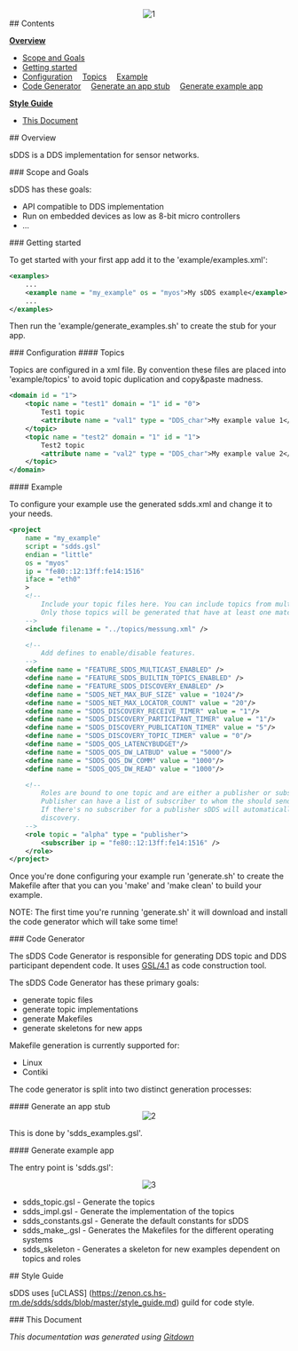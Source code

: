 
<center>
<img src="https://zenon.cs.hs-rm.de/sdds/sdds/raw/master/images/README_1.png" alt="1">
</center>

<A name="toc2-19" title="Contents" />
## Contents


**<a href="#toc2-24">Overview</a>**
*  <a href="#toc3-29">Scope and Goals</a>
*  <a href="#toc3-38">Getting started</a>
*  <a href="#toc3-53">Configuration</a>
&emsp;<a href="#toc4-56">Topics</a>
&emsp;<a href="#toc4-74">Example</a>
*  <a href="#toc3-127">Code Generator</a>
&emsp;<a href="#toc4-146">Generate an app stub</a>
&emsp;<a href="#toc4-166">Generate example app</a>

**<a href="#toc2-199">Style Guide</a>**
*  <a href="#toc3-204">This Document</a>

<A name="toc2-24" title="Overview" />
## Overview

sDDS is a DDS implementation for sensor networks.

<A name="toc3-29" title="Scope and Goals" />
### Scope and Goals

sDDS has these goals:

* API compatible to DDS implementation
* Run on embedded devices as low as 8-bit micro controllers
* ...

<A name="toc3-38" title="Getting started" />
### Getting started

To get started with your first app add it to the 'example/examples.xml':

```xml
<examples>
    ...
    <example name = "my_example" os = "myos">My sDDS example</example>
    ...
</examples>
```

Then run the 'example/generate_examples.sh' to create the stub for your app.

<A name="toc3-53" title="Configuration" />
### Configuration

<A name="toc4-56" title="Topics" />
#### Topics

Topics are configured in a xml file. By convention these files are placed into 'example/topics' to avoid topic duplication and copy\&paste madness.

```xml
<domain id = "1">
    <topic name = "test1" domain = "1" id = "0">
        Test1 topic
        <attribute name = "val1" type = "DDS_char">My example value 1</attribute>
    </topic>
    <topic name = "test2" domain = "1" id = "1">
        Test2 topic
        <attribute name = "val2" type = "DDS_char">My example value 2</attribute>
    </topic>
</domain>
```

<A name="toc4-74" title="Example" />
#### Example

To configure your example use the generated sdds.xml and change it to your needs.

```xml
<project
    name = "my_example"
    script = "sdds.gsl"
    endian = "little"
    os = "myos"
    ip = "fe80::12:13ff:fe14:1516"
    iface = "eth0"
    >
    <!--
        Include your topic files here. You can include topics from multiple files.
        Only those topics will be generated that have at least one matching role.
    -->
    <include filename = "../topics/messung.xml" />

    <!--
        Add defines to enable/disable features.
    -->
    <define name = "FEATURE_SDDS_MULTICAST_ENABLED" />
    <define name = "FEATURE_SDDS_BUILTIN_TOPICS_ENABLED" />
    <define name = "FEATURE_SDDS_DISCOVERY_ENABLED" />
    <define name = "SDDS_NET_MAX_BUF_SIZE" value = "1024"/>
    <define name = "SDDS_NET_MAX_LOCATOR_COUNT" value = "20"/>
    <define name = "SDDS_DISCOVERY_RECEIVE_TIMER" value = "1"/>
    <define name = "SDDS_DISCOVERY_PARTICIPANT_TIMER" value = "1"/>
    <define name = "SDDS_DISCOVERY_PUBLICATION_TIMER" value = "5"/>
    <define name = "SDDS_DISCOVERY_TOPIC_TIMER" value = "0"/>
    <define name = "SDDS_QOS_LATENCYBUDGET"/>
    <define name = "SDDS_QOS_DW_LATBUD" value = "5000"/>
    <define name = "SDDS_QOS_DW_COMM" value = "1000"/>
    <define name = "SDDS_QOS_DW_READ" value = "1000"/>

    <!--
        Roles are bound to one topic and are either a publisher or subscriber.
        Publisher can have a list of subscriber to whom the should send data.
        If there's no subscriber for a publisher sDDS will automatically use
        discovery.
    -->
    <role topic = "alpha" type = "publisher">
        <subscriber ip = "fe80::12:13ff:fe14:1516" />
    </role>
</project>
```

Once you're done configuring your example run 'generate.sh' to create the Makefile after that you can you 'make' and 'make clean' to build your example.

NOTE: The first time you're running 'generate.sh' it will download and install the code generator which will take some time!

<A name="toc3-127" title="Code Generator" />
### Code Generator

The sDDS Code Generator is responsible for generating DDS topic and DDS participant dependent code. It uses [GSL/4.1](https://github.com/imatix/gsl) as code construction tool.

The sDDS Code Generator has these primary goals:

* generate topic files
* generate topic implementations
* generate Makefiles
* generate skeletons for new apps

Makefile generation is currently supported for:

* Linux
* Contiki

The code generator is split into two distinct generation processes:

<A name="toc4-146" title="Generate an app stub" />
#### Generate an app stub

<center>
<img src="https://zenon.cs.hs-rm.de/sdds/sdds/raw/master/images/README_2.png" alt="2">
</center>

This is done by 'sdds_examples.gsl'.

<A name="toc4-166" title="Generate example app" />
#### Generate example app

The entry point is 'sdds.gsl':

<center>
<img src="https://zenon.cs.hs-rm.de/sdds/sdds/raw/master/images/README_3.png" alt="3">
</center>

* sdds_topic.gsl - Generate the topics
* sdds_impl.gsl - Generate the implementation of the topics
* sdds_constants.gsl - Generate the default constants for sDDS
* sdds_make\_<OS>.gsl - Generates the Makefiles for the different operating systems
* sdds_skeleton - Generates a skeleton for new examples dependent on topics and roles

<A name="toc2-199" title="Style Guide" />
## Style Guide

sDDS uses [uCLASS] (https://zenon.cs.hs-rm.de/sdds/sdds/blob/master/style_guide.md) guild for code style.

<A name="toc3-204" title="This Document" />
### This Document

_This documentation was generated using [Gitdown](https://github.com/zeromq/gitdown)_
